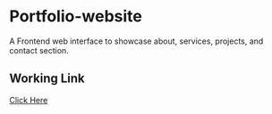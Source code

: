 # Portfolio-website
A Frontend web interface to showcase about, services, projects, and contact section.

## Working Link
[Click Here](https://portfolio-ashwani-kumar.netlify.app/)
